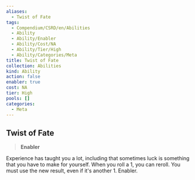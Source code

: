 ```yaml
---
aliases:
  - Twist of Fate
tags:
  - Compendium/CSRD/en/Abilities
  - Ability
  - Ability/Enabler
  - Ability/Cost/NA
  - Ability/Tier/High
  - Ability/Categories/Meta
title: Twist of Fate
collection: Abilities
kind: Ability
action: false
enabler: true
cost: NA
tier: High
pools: []
categories:
  - Meta
---
```

## Twist of Fate    
>**Enabler**  
    
Experience has taught you a lot, including that sometimes luck is something that you have to make for yourself. When you roll a 1, you can reroll. You must use the new result, even if it's another 1. Enabler.